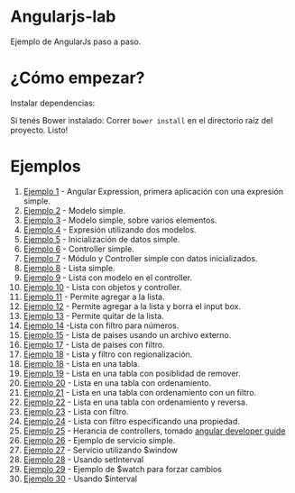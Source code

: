 Angularjs-lab
=============

Ejemplo de AngularJs paso a paso.


¿Cómo empezar?
=============

Instalar dependencias:

Si tenés Bower instalado:
Correr `bower install` en el directorio raíz del proyecto.
Listo!

Ejemplos
========

1. [Ejemplo 1](https://github.com/leomicheloni/angularjs-lab/blob/master/examples/ejemplo1) - Angular Expression, primera aplicación con una expresión simple.
2. [Ejemplo 2](https://github.com/leomicheloni/angularjs-lab/blob/master/examples/ejemplo2) - Modelo simple.
3. [Ejemplo 3](https://github.com/leomicheloni/angularjs-lab/blob/master/examples/ejemplo3) - Modelo simple, sobre varios elementos.
4. [Ejemplo 4](https://github.com/leomicheloni/angularjs-lab/blob/master/examples/ejemplo4) - Expresión utilizando dos modelos.
5. [Ejemplo 5](https://github.com/leomicheloni/angularjs-lab/blob/master/examples/ejemplo5) - Inicialización de datos simple.
6. [Ejemplo 6](https://github.com/leomicheloni/angularjs-lab/blob/master/examples/ejemplo6) - Controller simple.
7. [Ejemplo 7](https://github.com/leomicheloni/angularjs-lab/blob/master/examples/ejemplo7) - Módulo y Controller simple con datos inicializados.
8. [Ejemplo 8](https://github.com/leomicheloni/angularjs-lab/blob/master/examples/ejemplo8) - Lista simple.
9. [Ejemplo 9](https://github.com/leomicheloni/angularjs-lab/blob/master/examples/ejemplo9) - Lista con modelo en el controller.
10. [Ejemplo 10](https://github.com/leomicheloni/angularjs-lab/blob/master/examples/ejemplo10) - Lista con objetos y controller.
11. [Ejemplo 11](https://github.com/leomicheloni/angularjs-lab/blob/master/examples/ejemplo11) - Permite agregar a la lista.
12. [Ejemplo 12](https://github.com/leomicheloni/angularjs-lab/blob/master/examples/ejemplo12) - Permite agregar a la lista y borra el input box.
13. [Ejemplo 13](https://github.com/leomicheloni/angularjs-lab/blob/master/examples/ejemplo13) - Permite quitar de la lista.
14. [Ejemplo 14](https://github.com/leomicheloni/angularjs-lab/blob/master/examples/ejemplo14)  -Lista con filtro para números.
15. [Ejemplo 15](https://github.com/leomicheloni/angularjs-lab/blob/master/examples/ejemplo15/) - Lista de paises usando un archivo externo.
17. [Ejemplo 17](https://github.com/leomicheloni/angularjs-lab/blob/master/examples/ejemplo17/) - Lista de paises con filtro.
18. [Ejemplo 18](https://github.com/leomicheloni/angularjs-lab/blob/master/examples/ejemplo18/) - Lista y filtro con regionalización.
18. [Ejemplo 18](https://github.com/leomicheloni/angularjs-lab/blob/master/examples/ejemplo18/) - Lista en una tabla.
19. [Ejemplo 19](https://github.com/leomicheloni/angularjs-lab/blob/master/examples/ejemplo19/) - Lista en una tabla con posiblidad de remover.
20. [Ejemplo 20](https://github.com/leomicheloni/angularjs-lab/blob/master/examples/ejemplo20/) - Lista en una tabla con ordenamiento.
21. [Ejemplo 21](https://github.com/leomicheloni/angularjs-lab/blob/master/examples/ejemplo21/) - Lista en una tabla con ordenamiento con un filtro.
22. [Ejemplo 22](https://github.com/leomicheloni/angularjs-lab/blob/master/examples/ejemplo22/) - Lista en una tabla con ordenamiento y reversa.
23. [Ejemplo 23](https://github.com/leomicheloni/angularjs-lab/blob/master/examples/ejemplo23/) - Lista con filtro.
24. [Ejemplo 24](https://github.com/leomicheloni/angularjs-lab/blob/master/examples/ejemplo24/) - Lista con filtro especificando una propiedad.
25. [Ejemplo 25](https://github.com/leomicheloni/angularjs-lab/blob/master/examples/ejemplo25/) - Herancia de controllers, tomado [angular developer guide](https://docs.angularjs.org/guide/controller)
26. [Ejemplo 26](https://github.com/leomicheloni/angularjs-lab/blob/master/examples/ejemplo26/) - Ejemplo de servicio simple.
27. [Ejemplo 27](https://github.com/leomicheloni/angularjs-lab/blob/master/examples/ejemplo27/) - Servicio utilizando $window
28. [Ejemplo 28](https://github.com/leomicheloni/angularjs-lab/blob/master/examples/ejemplo28/) - Usando setInterval
29. [Ejemplo 29](https://github.com/leomicheloni/angularjs-lab/blob/master/examples/ejemplo29/) - Ejemplo de $watch para forzar cambios
30. [Ejemplo 30](https://github.com/leomicheloni/angularjs-lab/blob/master/examples/ejemplo30/) - Usando $interval

